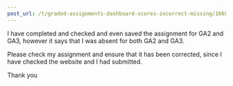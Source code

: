 ```yaml
---
post_url: /t/graded-assignments-dashboard-scores-incorrect-missing/166816/34
---
```

I have completed and checked and even saved the assignment for GA2 and GA3, however it says that I was absent for both GA2 and GA3.

Please check my assignment and ensure that it has been corrected, since I have checked the website and I had submitted.

Thank you
